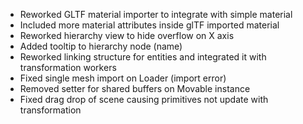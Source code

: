 - Reworked GLTF material importer to integrate with simple material
- Included more material attributes inside glTF imported material
- Reworked hierarchy view to hide overflow on X axis
- Added tooltip to hierarchy node (name)
- Reworked linking structure for entities and integrated it with transformation workers 
- Fixed single mesh import on Loader (import error)
- Removed setter for shared buffers on Movable instance
- Fixed drag drop of scene causing primitives not update with transformation

